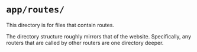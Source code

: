 # `app/routes/`

This directory is for files that contain routes.

The directory structure roughly mirrors that of the website.
Specifically, any routers that are called by other routers
are one directory deeper.
